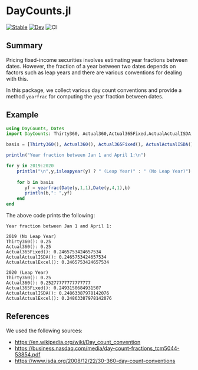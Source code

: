 # DayCounts.jl

[![Stable](https://img.shields.io/badge/docs-stable-blue.svg)](https://JuliaFinance.github.io/DayCounts.jl/stable/) 
[![Dev](https://img.shields.io/badge/docs-dev-blue.svg)](https://JuliaFinance.github.io/DayCounts.jl/dev/)
![CI](https://github.com/JuliaFinance/DayCounts.jl/workflows/CI/badge.svg)

## Summary

Pricing fixed-income securities involves estimating year fractions between dates. However, the fraction of a year between two dates depends on factors such as leap years and there are various conventions for dealing with this.

In this package, we collect various day count conventions and provide a method `yearfrac` for computing the year fraction between dates.

## Example

```julia
using DayCounts, Dates
import DayCounts: Thirty360, Actual360,Actual365Fixed,ActualActualISDA,ActualActualExcel, yearfrac

basis = [Thirty360(), Actual360(), Actual365Fixed(), ActualActualISDA(),ActualActualExcel()];

println("Year fraction between Jan 1 and April 1:\n")

for y in 2019:2020
    println("\n",y,isleapyear(y) ? " (Leap Year)" : " (No Leap Year)")
    
    for b in basis
       yf = yearfrac(Date(y,1,1),Date(y,4,1),b)
       println(b,": ",yf)
    end
end
```

The above code prints the following:

```
Year fraction between Jan 1 and April 1:

2019 (No Leap Year)
Thirty360(): 0.25
Actual360(): 0.25
Actual365Fixed(): 0.2465753424657534
ActualActualISDA(): 0.2465753424657534
ActualActualExcel(): 0.2465753424657534

2020 (Leap Year)
Thirty360(): 0.25
Actual360(): 0.25277777777777777
Actual365Fixed(): 0.2493150684931507
ActualActualISDA(): 0.24863387978142076
ActualActualExcel(): 0.24863387978142076
```

## References

We used the following sources:

* <https://en.wikipedia.org/wiki/Day_count_convention>
* <https://business.nasdaq.com/media/day-count-fractions_tcm5044-53854.pdf>
* <https://www.isda.org/2008/12/22/30-360-day-count-conventions>
